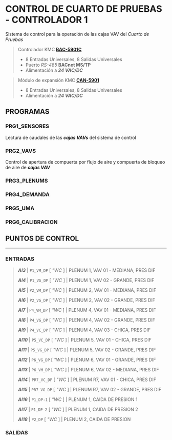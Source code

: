 # CONTROL DE CUARTO DE PRUEBAS - CONTROLADOR 1

Sistema de control para la operación de las cajas VAV del *Cuarto de Pruebas*

> Controlador KMC [**BAC-5901C**](https://www.kmccontrols.com/product/controller-general-purpose-bacnet-aac-clock-mstp/ "Documentación de equipo")
>
> - 8 Entradas Universales, 8 Salidas Universales
> - Puerto *RS-485* **BACnet MS/TP**
> - Alimentación a ***24 VAC/DC***

> Módulo de expansión KMC [**CAN-5901**](https://www.kmccontrols.com/product/expansion-io-module-8-ui-8-uo/ "Documentación de equipo")
>
> - 8 Entradas Universales, 8 Salidas Universales
> - Alimentación a ***24 VAC/DC***

## PROGRAMAS

### PRG1_SENSORES

Lectura de caudales de las ***cajas VAVs*** del sistema de control

### PRG2_VAVS

Control de apertura de compuerta por flujo de aire y compuerta de bloqueo de aire de ***cajas VAV***

### PRG3_PLENUMS

### PRG4_DEMANDA

### PRG5_UMA

### PRG6_CALIBRACION

## PUNTOS DE CONTROL

_____

### ENTRADAS

> ***AI3*** | `P1_VM_DP` [ *"WC* ] | PLENUM 1, VAV 01 - MEDIANA, PRES DIF
>
> ***AI4*** | `P1_VG_DP` [ *"WC* ] | PLENUM 1, VAV 02 - GRANDE, PRES DIF
>
> ***AI5*** | `P2_VM_DP` [ *"WC* ] | PLENUM 2, VAV 01 - MEDIANA, PRES DIF
>
> ***AI6*** | `P2_VG_DP` [ *"WC* ] | PLENUM 2, VAV 02 - GRANDE, PRES DIF
>
> ***AI7*** | `P4_VM_DP` [ *"WC* ] | PLENUM 4, VAV 01 - MEDIANA, PRES DIF
>
> ***AI8*** | `P4_VG_DP` [ *"WC* ] | PLENUM 4, VAV 02 - GRANDE, PRES DIF
>
> ***AI9*** | `P4_VC_DP` [ *"WC* ] | PLENUM 4, VAV 03 - CHICA, PRES DIF
>
> ***AI10*** | `P5_VC_DP` [ *"WC* ] | PLENUM 5, VAV 01 - CHICA, PRES DIF
>
> ***AI11*** | `P5_VG_DP` [ *"WC* ] | PLENUM 5, VAV 02 - GRANDE, PRES DIF
>
> ***AI12*** | `P6_VG_DP` [ *"WC* ] | PLENUM 6, VAV 01 - GRANDE, PRES DIF
>
> ***AI13*** | `P6_VM_DP` [ *"WC* ] | PLENUM 6, VAV 02 - MEDIANA, PRES DIF
>
> ***AI14*** | `PR7_VC_DP` [ *"WC* ] | PLENUM R7, VAV 01 - CHICA, PRES DIF
>
> ***AI15*** | `PR7_VG_DP` [ *"WC* ] | PLENUM R7, VAV 02 - GRANDE, PRES DIF
>
> ***AI16*** | `P1_DP-1` [ *"WC* ] | PLENUM 1, CAIDA DE PRESION 1
>
> ***AI17*** | `P1_DP-2` [ *"WC* ] | PLENUM 1, CAIDA DE PRESION 2
>
> ***AI18*** | `P2_DP` [ *"WC* ] | PLENUM 2, CAIDA DE PRESION

### SALIDAS